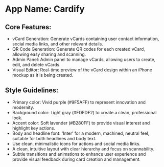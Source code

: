# **App Name**: Cardify

## Core Features:

- vCard Generation: Generate vCards containing user contact information, social media links, and other relevant details.
- QR Code Generation: Generate QR codes for each created vCard, allowing easy sharing and scanning.
- Admin Panel: Admin panel to manage vCards, allowing users to create, edit, and delete vCards.
- Visual Editor: Real-time preview of the vCard design within an iPhone mockup as it is being created.

## Style Guidelines:

- Primary color: Vivid purple (#9F5AFF) to represent innovation and modernity.
- Background color: Light gray (#EDEDF2) to create a clean, professional look.
- Accent color: Soft lavender (#B280FF) to provide visual interest and highlight key actions.
- Body and headline font: 'Inter' for a modern, machined, neutral feel, suitable for both headlines and body text.
- Use clean, minimalistic icons for actions and social media links.
- A clean, intuitive layout with clear hierarchy and focus on scannability.
- Subtle transitions and animations to enhance user experience and provide visual feedback during card creation and management.